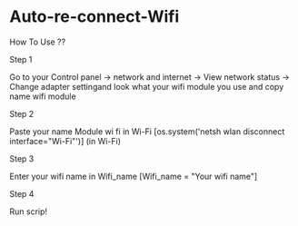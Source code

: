   # Auto-re-connect-Wifi
How To Use ??

Step 1

   Go to your Control panel -> network and internet -> View network status -> Change adapter settingand look what your wifi module you use and copy name wifi module

Step 2

   Paste your name Module wi fi in Wi-Fi [os.system('netsh wlan disconnect interface="Wi-Fi"')] (in Wi-Fi)
  
Step 3

   Enter your wifi name in Wifi_name [Wifi_name = "Your wifi name"]
   
Step 4

   Run scrip!
